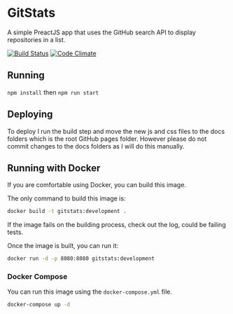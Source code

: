 # GitStats
A simple PreactJS app that uses the GitHub search API to display repositories in a list.

[![Build Status](https://travis-ci.org/ivanseed/gitstats.svg?branch=master)](https://travis-ci.org/ivanseed/gitstats) [![Code Climate](https://codeclimate.com/github/ivanseed/gitstats/badges/gpa.svg)](https://codeclimate.com/github/ivanseed/gitstats)

## Running
`npm install` then `npm run start`

## Deploying
To deploy I run the build step and move the new js and css files to the docs folders which is the root GitHub pages folder. However please do not commit changes to the docs folders as I will do this manually.

## Running with Docker
If you are comfortable using Docker, you can build this image.

The only command to build this image is:

```bash
docker build -t gitstats:development .
```

If the image fails on the building process, check out the log, could be failing tests.

Once the image is built, you can run it:

```bash
docker run -d -p 8080:8080 gitstats:development
```

### Docker Compose
You can run this image using the `docker-compose.yml` file.

```bash
docker-compose up -d
```
